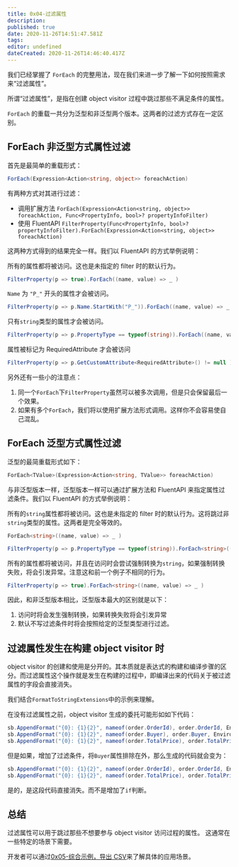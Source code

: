 ```yaml
---
title: 0x04-过滤属性
description:
published: true
date: 2020-11-26T14:51:47.581Z
tags:
editor: undefined
dateCreated: 2020-11-26T14:46:40.417Z
---
```


我们已经掌握了 `ForEach` 的完整用法，现在我们来进一步了解一下如何按照需求来“过滤属性”。

所谓“过滤属性”，是指在创建 object visitor 过程中跳过那些不满足条件的属性。

`ForEach` 的重载一共分为泛型和非泛型两个版本。这两者的过滤方式存在一定区别。

## ForEach 非泛型方式属性过滤

首先是最简单的重载形式：

```cs
ForEach(Expression<Action<string, object>> foreachAction)
```

有两种方式对其进行过滤：

- 调用扩展方法 `ForEach(Expression<Action<string, object>> foreachAction, Func<PropertyInfo, bool>? propertyInfoFilter)`
- 使用 FluentAPI `FilterProperty(Func<PropertyInfo, bool>? propertyInfoFilter).ForEach(Expression<Action<string, object>> foreachAction)`

这两种方式得到的结果完全一样。我们以 FluentAPI 的方式举例说明：

所有的属性都将被访问。这也是未指定的 filter 时的默认行为。

```cs
FilterProperty(p => true).ForEach((name, value) => _ )
```

`Name` 为 `"P_"` 开头的属性才会被访问。

```cs
FilterProperty(p => p.Name.StartWith("P_")).ForEach((name, value) => _ )
```

只有`string`类型的属性才会被访问。

```cs
FilterProperty(p => p.PropertyType == typeof(string)).ForEach((name, value) => _ )
```

属性被标记为 RequiredAttribute 才会被访问

```cs
FilterProperty(p => p.GetCustomAttribute<RequiredAttribute>() != null ).ForEach((name, value) => _ )
```

另外还有一些小的注意点：

1. 同一个`ForEach`下`FilterProperty`虽然可以被多次调用，但是只会保留最后一个效果。
2. 如果有多个`ForEach`，我们将以使用扩展方法形式调用。这样你不会容易使自己混乱。

## ForEach 泛型方式属性过滤

泛型的最简重载形式如下：

```cs
ForEach<TValue>(Expression<Action<string, TValue>> foreachAction)
```

与非泛型版本一样，泛型版本一样可以通过扩展方法和 FluentAPI 来指定属性过滤条件。我们以 FluentAPI 的方式举例说明：

所有的`string`属性都将被访问。这也是未指定的 filter 时的默认行为。这将跳过非`string`类型的属性。这两者是完全等效的。

```cs
ForEach<string>((name, value) => _ )

FilterProperty(p => p.PropertyType == typeof(string)).ForEach<string>((name, value) => _ )
```

所有的属性都将被访问，并且在访问时会尝试强制转换为`string`，如果强制转换失败，将会引发异常。注意这和前一个例子不相同的行为。

```cs
FilterProperty(p => true).ForEach<string>((name, value) => _ )
```

因此，和非泛型版本相比，泛型版本最大的区别就是以下：

1. 访问时将会发生强制转换，如果转换失败将会引发异常
2. 默认不写过滤条件时将会按照给定的泛型类型进行过滤。

## 过滤属性发生在构建 object visitor 时

object visitor 的创建和使用是分开的。其本质就是表达式的构建和编译步骤的区分。而过滤属性这个操作就是发生在构建的过程中，即编译出来的代码关于被过滤属性的字段会直接消失。

我们结合`FormatToStringExtensions`中的示例来理解。

在没有过滤属性之前，object visitor 生成的委托可能形如如下代码：

```cs
sb.AppendFormat("{0}: {1}{2}", nameof(order.OrderId), order.OrderId, Environment.NewLine);
sb.AppendFormat("{0}: {1}{2}", nameof(order.Buyer), order.Buyer, Environment.NewLine);
sb.AppendFormat("{0}: {1}{2}", nameof(order.TotalPrice), order.TotalPrice, Environment.NewLine);
```

但是如果，增加了过滤条件，将`Buyer`属性排除在外，那么生成的代码就会变为：

```cs
sb.AppendFormat("{0}: {1}{2}", nameof(order.OrderId), order.OrderId, Environment.NewLine);
sb.AppendFormat("{0}: {1}{2}", nameof(order.TotalPrice), order.TotalPrice, Environment.NewLine);
```

是的，是这段代码直接消失。而不是增加了`if`判断。

## 总结

过滤属性可以用于跳过那些不想要参与 object visitor 访问过程的属性。 这通常在一些特定的场景下需要。

开发者可以通过[0x05-综合示例，导出 CSV](/001-quick-started/005-csv-helper)来了解具体的应用场景。
